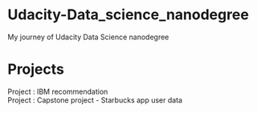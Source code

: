 # Udacity-Data_science_nanodegree
My journey of Udacity Data Science nanodegree


# Projects
Project : IBM recommendation<br >
Project : Capstone project - Starbucks app user data
